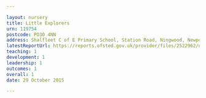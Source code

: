 ```yaml
---

layout: nursery
title: Little Explorers
urn: 119754
postcode: PO30 4NN
address: Shalfleet C of E Primary School, Station Road, Ningwood, Newport, Isle of Wight, PO30 4NN
latestReportUrl: https://reports.ofsted.gov.uk/provider/files/2522962/urn/119754.pdf
teaching: 1
development: 1
leadership: 1
outcomes: 1
overall: 1
date: 29 October 2015

---
```

